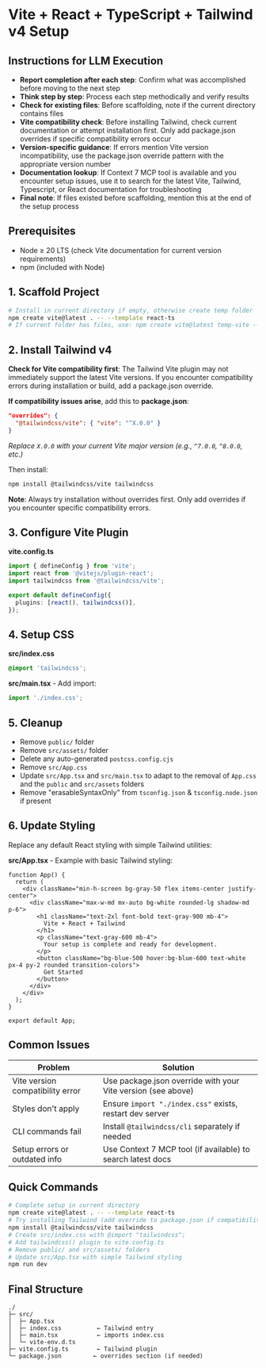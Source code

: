 # Vite + React + TypeScript + Tailwind v4 Setup

## Instructions for LLM Execution

- **Report completion after each step**: Confirm what was accomplished before moving to the next step
- **Think step by step**: Process each step methodically and verify results
- **Check for existing files**: Before scaffolding, note if the current directory contains files
- **Vite compatibility check**: Before installing Tailwind, check current documentation or attempt installation first. Only add package.json overrides if specific compatibility errors occur
- **Version-specific guidance**: If errors mention Vite version incompatibility, use the package.json override pattern with the appropriate version number
- **Documentation lookup**: If Context 7 MCP tool is available and you encounter setup issues, use it to search for the latest Vite, Tailwind, Typescript, or React documentation for troubleshooting
- **Final note**: If files existed before scaffolding, mention this at the end of the setup process

## Prerequisites

- Node ≥ 20 LTS (check Vite documentation for current version requirements)
- npm (included with Node)

## 1. Scaffold Project

```bash
# Install in current directory if empty, otherwise create temp folder
npm create vite@latest . -- --template react-ts
# If current folder has files, use: npm create vite@latest temp-vite -- --template react-ts && cd temp-vite
```

## 2. Install Tailwind v4

**Check for Vite compatibility first**: The Tailwind Vite plugin may not immediately support the latest Vite versions. If you encounter compatibility errors during installation or build, add a package.json override.

**If compatibility issues arise**, add this to **package.json**:

```json
"overrides": {
  "@tailwindcss/vite": { "vite": "^X.0.0" }
}
```

_Replace `X.0.0` with your current Vite major version (e.g., `^7.0.0`, `^8.0.0`, etc.)_

Then install:

```bash
npm install @tailwindcss/vite tailwindcss
```

**Note**: Always try installation without overrides first. Only add overrides if you encounter specific compatibility errors.

## 3. Configure Vite Plugin

**vite.config.ts**

```ts
import { defineConfig } from 'vite';
import react from '@vitejs/plugin-react';
import tailwindcss from '@tailwindcss/vite';

export default defineConfig({
  plugins: [react(), tailwindcss()],
});
```

## 4. Setup CSS

**src/index.css**

```css
@import 'tailwindcss';
```

**src/main.tsx** - Add import:

```ts
import './index.css';
```

## 5. Cleanup

- Remove `public/` folder
- Remove `src/assets/` folder
- Delete any auto-generated `postcss.config.cjs`
- Remove `src/App.css`
- Update `src/App.tsx` and `src/main.tsx` to adapt to the removal of `App.css` and the `public` and `src/assets` folders
- Remove "erasableSyntaxOnly" from `tsconfig.json` & `tsconfig.node.json` if present

## 6. Update Styling

Replace any default React styling with simple Tailwind utilities:

**src/App.tsx** - Example with basic Tailwind styling:

```tsx
function App() {
  return (
    <div className="min-h-screen bg-gray-50 flex items-center justify-center">
      <div className="max-w-md mx-auto bg-white rounded-lg shadow-md p-6">
        <h1 className="text-2xl font-bold text-gray-900 mb-4">
          Vite + React + Tailwind
        </h1>
        <p className="text-gray-600 mb-4">
          Your setup is complete and ready for development.
        </p>
        <button className="bg-blue-500 hover:bg-blue-600 text-white px-4 py-2 rounded transition-colors">
          Get Started
        </button>
      </div>
    </div>
  );
}

export default App;
```

## Common Issues

| Problem                          | Solution                                                     |
| -------------------------------- | ------------------------------------------------------------ |
| Vite version compatibility error | Use package.json override with your Vite version (see above) |
| Styles don't apply               | Ensure `import "./index.css"` exists, restart dev server     |
| CLI commands fail                | Install `@tailwindcss/cli` separately if needed              |
| Setup errors or outdated info    | Use Context 7 MCP tool (if available) to search latest docs  |

## Quick Commands

```bash
# Complete setup in current directory
npm create vite@latest . -- --template react-ts
# Try installing Tailwind (add override to package.json if compatibility errors):
npm install @tailwindcss/vite tailwindcss
# Create src/index.css with @import "tailwindcss";
# Add tailwindcss() plugin to vite.config.ts
# Remove public/ and src/assets/ folders
# Update src/App.tsx with simple Tailwind styling
npm run dev
```

## Final Structure

```
./
├─ src/
│  ├─ App.tsx
│  ├─ index.css          ← Tailwind entry
│  ├─ main.tsx           ← imports index.css
│  └─ vite-env.d.ts
├─ vite.config.ts        ← Tailwind plugin
└─ package.json         ← overrides section (if needed)
```
